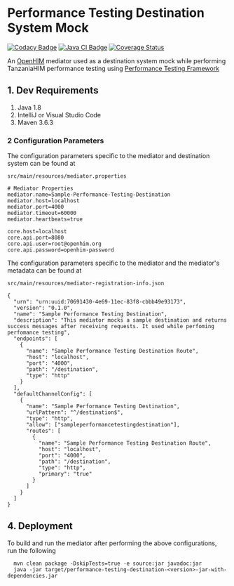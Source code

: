 # Performance Testing Destination System Mock

[![Codacy Badge](https://api.codacy.com/project/badge/Grade/46c31ddf7d9a40139a002a9425a4f07f)](https://app.codacy.com/gh/SoftmedTanzania/performance-testing-destination-mock?utm_source=github.com&utm_medium=referral&utm_content=SoftmedTanzania/performance-testing-destination-mock&utm_campaign=Badge_Grade_Settings)
[![Java CI Badge](https://github.com/SoftmedTanzania/performance-testing-destination-mock/workflows/Java%20CI%20with%20Maven/badge.svg)](https://github.com/SoftmedTanzania/performance-testing-destination-mock/actions?query=workflow%3A%22Java+CI+with+Maven%22)
[![Coverage Status](https://coveralls.io/repos/github/SoftmedTanzania/performance-testing-destination-mock/badge.svg?branch=main)](https://coveralls.io/github/SoftmedTanzania/performance-testing-destination-mock?branch=main)

An [OpenHIM](http://openhim.org/) mediator used as a destination system mock while performing TanzaniaHIM performance testing using [Performance Testing Framework](https://github.com/SoftmedTanzania/performance-testing-framework)

## 1. Dev Requirements

1. Java 1.8
2. IntelliJ or Visual Studio Code
3. Maven 3.6.3

### 2 Configuration Parameters

The configuration parameters specific to the mediator and destination system can be found at

`src/main/resources/mediator.properties`

```
# Mediator Properties
mediator.name=Sample-Performance-Testing-Destination
mediator.host=localhost
mediator.port=4000
mediator.timeout=60000
mediator.heartbeats=true

core.host=localhost
core.api.port=8080
core.api.user=root@openhim.org
core.api.password=openhim-password

```

The configuration parameters specific to the mediator and the mediator's metadata can be found at

`src/main/resources/mediator-registration-info.json`

```
{
  "urn": "urn:uuid:70691430-4e69-11ec-83f8-cbbb49e93173",
  "version": "0.1.0",
  "name": "Sample Performance Testing Destination",
  "description": "This mediator mocks a sample destination and returns success messages after receiving requests. It used while perfoming perfomance testing",
  "endpoints": [
    {
      "name": "Sample Performance Testing Destination Route",
      "host": "localhost",
      "port": "4000",
      "path": "/destination",
      "type": "http"
    }
  ],
  "defaultChannelConfig": [
    {
      "name": "Sample Performance Testing Destination",
      "urlPattern": "^/destination$",
      "type": "http",
      "allow": ["sampleperformancetestingdestination"],
      "routes": [
        {
          "name": "Sample Performance Testing Destination Route",
          "host": "localhost",
          "port": "4000",
          "path": "/destination",
          "type": "http",
          "primary": "true"
        }
      ]
    }
  ]
}
```

## 4. Deployment

To build and run the mediator after performing the above configurations, run the following

```
  mvn clean package -DskipTests=true -e source:jar javadoc:jar
  java -jar target/performance-testing-destination-<version>-jar-with-dependencies.jar
```
